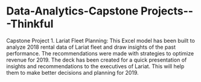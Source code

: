 # Data-Analytics-Capstone Projects---Thinkful

Capstone Project 1. Lariat Fleet Planning: 
  This Excel model has been built to analyze 2018 rental data of Lariat fleet and draw insights of the past performance. The recommendations were made with strategies to optimize   revenue for 2019. The deck has been created for a quick presentation of insights and recommendations to the executives of Lariat. This will help them to make better decisions     and planning for 2019.
